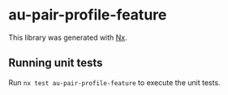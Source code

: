 # au-pair-profile-feature

This library was generated with [Nx](https://nx.dev).

## Running unit tests

Run `nx test au-pair-profile-feature` to execute the unit tests.
